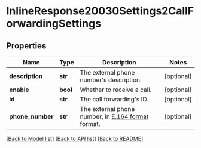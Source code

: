 # InlineResponse20030Settings2CallForwardingSettings

## Properties
Name | Type | Description | Notes
------------ | ------------- | ------------- | -------------
**description** | **str** | The external phone number&#x27;s description. | [optional] 
**enable** | **bool** | Whether to receive a call. | [optional] 
**id** | **str** | The call forwarding&#x27;s ID. | [optional] 
**phone_number** | **str** | The external phone number, in [E.164 format](https://en.wikipedia.org/wiki/E.164) format. | [optional] 

[[Back to Model list]](../README.md#documentation-for-models) [[Back to API list]](../README.md#documentation-for-api-endpoints) [[Back to README]](../README.md)

